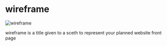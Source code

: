 # wireframe
![wireframe](https://d1dlalugb0z2hd.cloudfront.net/handbooks/agile-handbook/wireframe/01-youtube-wireframe-example.png)

wireframe is a title given to a sceth to represent your planned website front page
